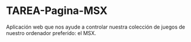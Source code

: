 # TAREA-Pagina-MSX
Aplicación web que nos ayude a controlar nuestra colección de juegos de nuestro ordenador preferido: el MSX.
